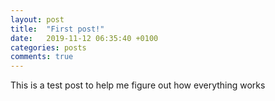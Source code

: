 ```yaml
---
layout: post
title:  "First post!"
date:   2019-11-12 06:35:40 +0100
categories: posts
comments: true
---
```

This is a test post to help me figure out how everything works